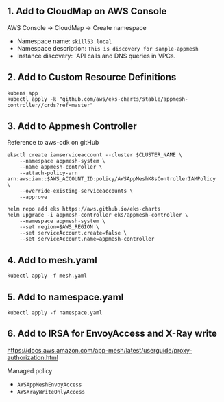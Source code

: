## 1. Add to CloudMap on AWS Console

AWS Console -> CloudMap -> Create namespace
- Namespace name: `skill53.local`
- Namespace description: `This is discovery for sample-appmesh`
- Instance discovery: `API calls and DNS queries in VPCs.

## 2. Add to Custom Resource Definitions

```
kubens app
kubectl apply -k "github.com/aws/eks-charts/stable/appmesh-controller//crds?ref=master"
```

## 3. Add to Appmesh Controller

Reference to aws-cdk on gitHub
```
eksctl create iamserviceaccount --cluster $CLUSTER_NAME \
    --namespace appmesh-system \
    --name appmesh-controller \
    --attach-policy-arn arn:aws:iam::$AWS_ACCOUNT_ID:policy/AWSAppMeshK8sControllerIAMPolicy  \
    --override-existing-serviceaccounts \
    --approve
```
```
helm repo add eks https://aws.github.io/eks-charts
helm upgrade -i appmesh-controller eks/appmesh-controller \
    --namespace appmesh-system \
    --set region=$AWS_REGION \
    --set serviceAccount.create=false \
    --set serviceAccount.name=appmesh-controller
```

## 4. Add to mesh.yaml

```
kubectl apply -f mesh.yaml
```

## 5. Add to namespace.yaml

```
kubectl apply -f namespace.yaml
```

## 6. Add to IRSA for EnvoyAccess and X-Ray write

https://docs.aws.amazon.com/app-mesh/latest/userguide/proxy-authorization.html

Managed policy
- `AWSAppMeshEnvoyAccess`
- `AWSXrayWriteOnlyAccess`